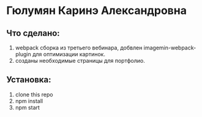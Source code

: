 # Гюлумян Каринэ Александровна

## Что сделано:
1. webpack сборка из третьего вебинара, добвлен imagemin-webpack-plugin для оптимизации картинок.
2. созданы необходимые страницы для портфолио.

## Установка:

1. clone this repo
2. npm install
3. npm start
